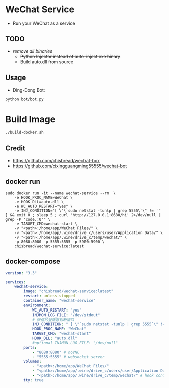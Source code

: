 # WeChat Service
- Run your WeChat as a service

## TODO
- *remove all binaries*
  - ~~Python Injector instead of auto-inject.exe binary~~
  - Build auto.dll from source

## Usage
- Ding-Dong Bot:
```bash
python bot/bot.py
```
# Build Image
```bash
./build-docker.sh
```
## Credit
- https://github.com/chisbread/wechat-box
- https://github.com/cixingguangming55555/wechat-bot
## docker run
```
sudo docker run -it --name wechat-service --rm  \
    -e HOOK_PROC_NAME=WeChat \
    -e HOOK_DLL=auto.dll \
    -e WC_AUTO_RESTART="yes" \
    -e INJ_CONDITION="[ \"\`sudo netstat -tunlp | grep 5555\`\" != '' ] && exit 0 ; sleep 5 ; curl 'http://127.0.0.1:8680/hi' 2>/dev/null | grep -P 'code.:0'" \
    -e TARGET_CMD=wechat-start \
    -v "<path>:/home/app/WeChat Files/" \
    -v "<path>:/home/app/.wine/drive_c/users/user/Application Data/" \
    -v "<path>:/home/app/.wine/drive_c/temp/wechat/" \
    -p 8080:8080 -p 5555:5555 -p 5900:5900 \
    chisbread/wechat-service:latest
```
## docker-compose
```yaml
version: "3.3"

services:
    wechat-service:
        image: "chisbread/wechat-service:latest"
        restart: unless-stopped
        container_name: "wechat-service"
        environment:
            WC_AUTO_RESTART: "yes"
            INJMON_LOG_FILE: "/dev/stdout"
            # 微信的登陆态判断接口
            INJ_CONDITION: " [ \"`sudo netstat -tunlp | grep 5555`\" != '' ] && exit 0 ; sleep 5 ; curl 'http://127.0.0.1:8680/hi' 2>/dev/null | grep -P 'code.:0'"
            HOOK_PROC_NAME: "WeChat"
            TARGET_CMD: "wechat-start"
            HOOK_DLL: "auto.dll"
            #optional INJMON_LOG_FILE: "/dev/null"
        ports:
            - "8080:8080" # noVNC
            - "5555:5555" # websocket server
        volumes:
            - "<path>:/home/app/WeChat Files/" 
            - "<path>:/home/app/.wine/drive_c/users/user/Application Data/"
            - "<path>:/home/app/.wine/drive_c/temp/wechat/" # hook config
        tty: true

```